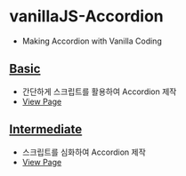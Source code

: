 # vanillaJS-Accordion
- Making Accordion with Vanilla Coding


## <a href="https://github.com/mook9288/vanillaJS/tree/master/src/accordion/basic">Basic</a>
- 간단하게 스크립트를 활용하여 Accordion 제작
- <a href="https://mook9288.github.io/vanillaJS/src/accordion/basic">View Page</a>
  
## <a href="https://github.com/mook9288/vanillaJS/tree/master/src/accordion/intermediate">Intermediate</a>
- 스크립트를 심화하여 Accordion 제작
- <a href="https://mook9288.github.io/vanillaJS/src/accordion/intermediate">View Page</a>
  
<!-- #### Advanced -->
<!-- - 심화된 스크립트를 활용하녀 Accordion 플러그인 제작 -->